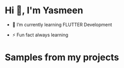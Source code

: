 #                                                                             Hi 👋, I'm Yasmeen

- 🌱 I’m currently learning FLUTTER Development
+ ⚡ Fun fact always learning

# Samples from my projects


